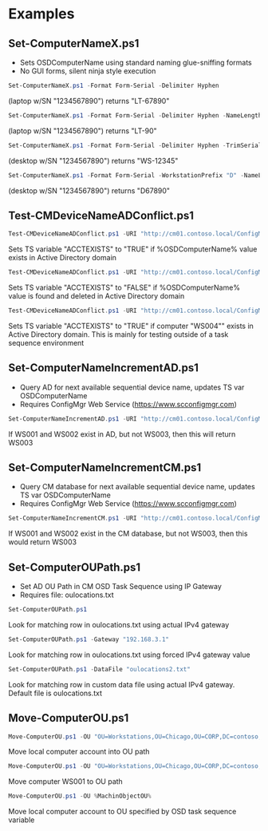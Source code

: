 # Examples

## Set-ComputerNameX.ps1

* Sets OSDComputerName using standard naming glue-sniffing formats
* No GUI forms, silent ninja style execution

```powershell
Set-ComputerNameX.ps1 -Format Form-Serial -Delimiter Hyphen
```

(laptop w/SN "1234567890") returns "LT-67890"

```powershell
Set-ComputerNameX.ps1 -Format Form-Serial -Delimiter Hyphen -NameLength 5
```

(laptop w/SN "1234567890") returns "LT-90"

```powershell
Set-ComputerNameX.ps1 -Format Form-Serial -Delimiter Hyphen -TrimSerialFrom Right
```

(desktop w/SN "1234567890") returns "WS-12345"

```powershell
Set-ComputerNameX.ps1 -Format Form-Serial -WorkstationPrefix "D" -NameLength 6
```

(desktop w/SN "1234567890") returns "D67890"

## Test-CMDeviceNameADConflict.ps1

```powershell
Test-CMDeviceNameADConflict.ps1 -URI "http://cm01.contoso.local/ConfigMgrWebService/ConfigMgr.asmx" -SecretKey "12352342" -TSVariable "ACCTEXISTS"
```

Sets TS variable "ACCTEXISTS" to "TRUE" if %OSDComputerName% value exists in Active Directory domain

```powershell
Test-CMDeviceNameADConflict.ps1 -URI "http://cm01.contoso.local/ConfigMgrWebService/ConfigMgr.asmx" -SecretKey "12352342" -TSVariable "ACCTEXISTS" -Delete
```

Sets TS variable "ACCTEXISTS" to "FALSE" if %OSDComputerName% value is found and deleted in Active Directory domain

```powershell
Test-CMDeviceNameADConflict.ps1 -URI "http://cm01.contoso.local/ConfigMgrWebService/ConfigMgr.asmx" -SecretKey "12352342" -TSVariable "ACCTEXISTS" -ComputerName "WS004"
```

Sets TS variable "ACCTEXISTS" to "TRUE" if computer "WS004"" exists in Active Directory domain. This is mainly for testing outside of a task sequence environment

## Set-ComputerNameIncrementAD.ps1

* Query AD for next available sequential device name, updates TS var OSDComputerName
* Requires ConfigMgr Web Service (https://www.scconfigmgr.com)

```powershell
Set-ComputerNameIncrementAD.ps1 -URI "http://cm01.contoso.local/ConfigMgrWebService/ConfigMgr.asmx" -SecretKey "019230912309" -Prefix "WS" -NameLength 5
```

If WS001 and WS002 exist in AD, but not WS003, then this will return WS003

## Set-ComputerNameIncrementCM.ps1

* Query CM database for next available sequential device name, updates TS var OSDComputerName
* Requires ConfigMgr Web Service (https://www.scconfigmgr.com)

```powershell
Set-ComputerNameIncrementCM.ps1 -URI "http://cm01.contoso.local/ConfigMgrWebService/ConfigMgr.asmx" -SecretKey "019230912309" -Prefix "WS" -NameLength 5
```

If WS001 and WS002 exist in the CM database, but not WS003, then this would return WS003

## Set-ComputerOUPath.ps1

* Set AD OU Path in CM OSD Task Sequence using IP Gateway
* Requires file: oulocations.txt

```powershell
Set-ComputerOUPath.ps1
```

Look for matching row in oulocations.txt using actual IPv4 gateway

```powershell
Set-ComputerOUPath.ps1 -Gateway "192.168.3.1"
```

Look for matching row in oulocations.txt using forced IPv4 gateway value

```powershell
Set-ComputerOUPath.ps1 -DataFile "oulocations2.txt"
```

Look for matching row in custom data file using actual IPv4 gateway. Default file is oulocations.txt

## Move-ComputerOU.ps1

```powershell
Move-ComputerOU.ps1 -OU "OU=Workstations,OU=Chicago,OU=CORP,DC=contoso,DC=local"
```

Move local computer account into OU path
```powershell
Move-ComputerOU.ps1 -OU "OU=Workstations,OU=Chicago,OU=CORP,DC=contoso,DC=local" -ComputerName "WS001"
```

Move computer WS001 to OU path

```powershell
Move-ComputerOU.ps1 -OU %MachinObjectOU%
```

Move local computer account to OU specified by OSD task sequence variable
